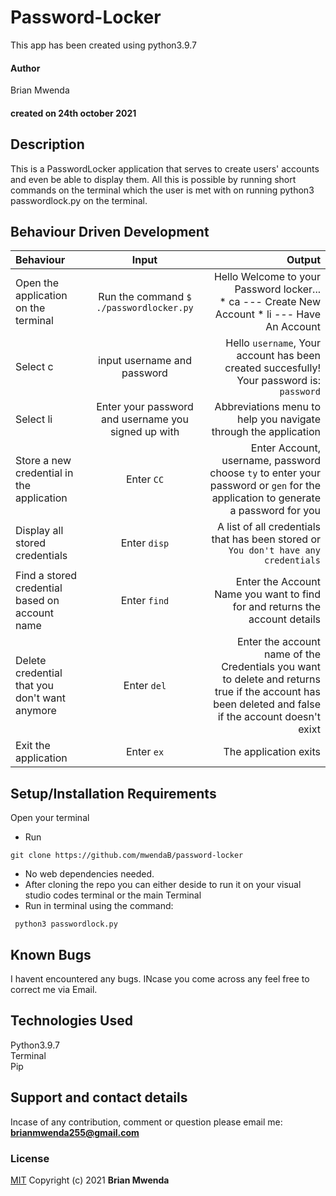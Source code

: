 # Password-Locker
This app has been created using python3.9.7
#### Author
Brian Mwenda 
#### created on 24th october 2021

## Description
This is a PasswordLocker application that serves to create users' accounts and even be able to display them. All this is possible by running short commands on the terminal which the user is met with on running python3 passwordlock.py on the terminal.

## Behaviour Driven Development
| Behaviour | Input | Output |
| :---------------- | :---------------: | ------------------: |
|Open the application on the terminal | Run the command ```$ ./passwordlocker.py```|Hello Welcome to your Password locker... <br>* ca ---  Create New Account * li ---  Have An Account |
|Select  c| input username and password| Hello ```username```, Your account has been created succesfully! Your password is: ```password```|
|Select li  | Enter your password and username you signed up with| Abbreviations menu to help you navigate through the application|
|Store a new credential in the application| Enter ```CC```|Enter Account, username, password<br>choose ```ty``` to enter your password or ```gen``` for the application to generate a password for you |
|Display all stored credentials | Enter ```disp```|A list of all credentials that has been stored or ```You don't have any credentials``` |
|Find a stored credential based on account name|Enter ```find```| Enter the Account Name you want to find for and returns the account details|
|Delete credential that you don't want anymore|Enter ```del```|Enter the account name of the Credentials you want to delete and returns true if the account has been deleted and false if the account doesn't exixt|
|Exit the application| Enter ```ex```| The application exits| 
## Setup/Installation Requirements
Open your terminal
* Run
```
git clone https://github.com/mwendaB/password-locker
```

* No web dependencies needed.
* After cloning the repo you can either deside to run it on your visual studio codes terminal or the main Terminal
* Run in terminal using the command:
```
 python3 passwordlock.py
 ```

## Known Bugs
I havent encountered any bugs.
INcase you come across any feel free to correct me via Email.

## Technologies Used
Python3.9.7<br>
Terminal<br>
Pip

## Support and contact details
Incase of any contribution, comment or question please email me:<br>
**brianmwenda255@gmail.com**

### License
[MIT](License)
Copyright (c) 2021 **Brian Mwenda**